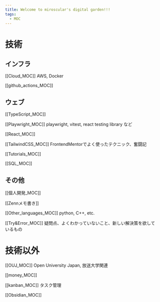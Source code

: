 ```yaml
---
title: Welcome to miroscular's digital garden!!!
tags:
  - MOC
---
```

# 技術

## インフラ
[[Cloud_MOC]]
AWS, Docker

[[github_actions_MOC]]

## ウェブ
[[TypeScript_MOC]]

[[Playwright_MOC]]
playwright, vitest, react testing library など

[[React_MOC]]

[[TailwindCSS_MOC]]
FrontendMentorでよく使ったテクニック、奮闘記

[[Tutorials_MOC]]

[[SQL_MOC]]

## その他
[[個人開発_MOC]]

[[Zennメモ書き]]

[[Other_languages_MOC]]
python, C++, etc.

[[Try&Error_MOC]]
疑問点、よくわかっていないこと、新しい解決策を欲しているもの

# 技術以外

[[OUJ_MOC]]
Open University Japan, 放送大学関連

[[money_MOC]]

[[kanban_MOC]]
タスク管理

[[Obsidian_MOC]]
